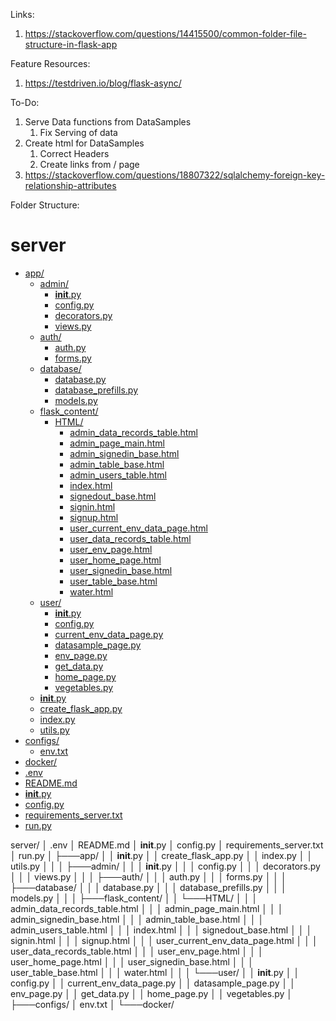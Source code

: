 Links:

1. https://stackoverflow.com/questions/14415500/common-folder-file-structure-in-flask-app

Feature Resources:

1. https://testdriven.io/blog/flask-async/

To-Do:

1. Serve Data functions from DataSamples
   1. Fix Serving of data
2. Create html for DataSamples
   1. Correct Headers
   2. Create links from / page
3. https://stackoverflow.com/questions/18807322/sqlalchemy-foreign-key-relationship-attributes

Folder Structure:

# server

- [app/](./server/app)
  - [admin/](./server/app/admin)
    - [**init**.py](./server/app/admin/__init__.py)
    - [config.py](./server/app/admin/config.py)
    - [decorators.py](./server/app/admin/decorators.py)
    - [views.py](./server/app/admin/views.py)
  - [auth/](./server/app/auth)
    - [auth.py](./server/app/auth/auth.py)
    - [forms.py](./server/app/auth/forms.py)
  - [database/](./server/app/database)
    - [database.py](./server/app/database/database.py)
    - [database_prefills.py](./server/app/database/database_prefills.py)
    - [models.py](./server/app/database/models.py)
  - [flask_content/](./server/app/flask_content)
    - [HTML/](./server/app/flask_content/HTML)
      - [admin_data_records_table.html](./server/app/flask_content/HTML/admin_data_records_table.html)
      - [admin_page_main.html](./server/app/flask_content/HTML/admin_page_main.html)
      - [admin_signedin_base.html](./server/app/flask_content/HTML/admin_signedin_base.html)
      - [admin_table_base.html](./server/app/flask_content/HTML/admin_table_base.html)
      - [admin_users_table.html](./server/app/flask_content/HTML/admin_users_table.html)
      - [index.html](./server/app/flask_content/HTML/index.html)
      - [signedout_base.html](./server/app/flask_content/HTML/signedout_base.html)
      - [signin.html](./server/app/flask_content/HTML/signin.html)
      - [signup.html](./server/app/flask_content/HTML/signup.html)
      - [user_current_env_data_page.html](./server/app/flask_content/HTML/user_current_env_data_page.html)
      - [user_data_records_table.html](./server/app/flask_content/HTML/user_data_records_table.html)
      - [user_env_page.html](./server/app/flask_content/HTML/user_env_page.html)
      - [user_home_page.html](./server/app/flask_content/HTML/user_home_page.html)
      - [user_signedin_base.html](./server/app/flask_content/HTML/user_signedin_base.html)
      - [user_table_base.html](./server/app/flask_content/HTML/user_table_base.html)
      - [water.html](./server/app/flask_content/HTML/water.html)
  - [user/](./server/app/user)
    - [**init**.py](./server/app/user/__init__.py)
    - [config.py](./server/app/user/config.py)
    - [current_env_data_page.py](./server/app/user/current_env_data_page.py)
    - [datasample_page.py](./server/app/user/datasample_page.py)
    - [env_page.py](./server/app/user/env_page.py)
    - [get_data.py](./server/app/user/get_data.py)
    - [home_page.py](./server/app/user/home_page.py)
    - [vegetables.py](./server/app/user/vegetables.py)
  - [**init**.py](./server/app/__init__.py)
  - [create_flask_app.py](./server/app/create_flask_app.py)
  - [index.py](./server/app/index.py)
  - [utils.py](./server/app/utils.py)
- [configs/](./server/configs)
  - [env.txt](./server/configs/env.txt)
- [docker/](./server/docker)
- [.env](./server/.env)
- [README.md](./server/README.md)
- [**init**.py](./server/__init__.py)
- [config.py](./server/config.py)
- [requirements_server.txt](./server/requirements_server.txt)
- [run.py](./server/run.py)

server/
│ .env
│ README.md
│ **init**.py
│ config.py
│ requirements_server.txt
│ run.py
│
├───app/
│ │ **init**.py
│ │ create_flask_app.py
│ │ index.py
│ │ utils.py
│ │
│ ├───admin/
│ │ │ **init**.py
│ │ │ config.py
│ │ │ decorators.py
│ │ │ views.py
│ │
│ ├───auth/
│ │ │ auth.py
│ │ │ forms.py
│ │
│ ├───database/
│ │ │ database.py
│ │ │ database_prefills.py
│ │ │ models.py
│ │
│ ├───flask_content/
│ │ └───HTML/
│ │ │ admin_data_records_table.html
│ │ │ admin_page_main.html
│ │ │ admin_signedin_base.html
│ │ │ admin_table_base.html
│ │ │ admin_users_table.html
│ │ │ index.html
│ │ │ signedout_base.html
│ │ │ signin.html
│ │ │ signup.html
│ │ │ user_current_env_data_page.html
│ │ │ user_data_records_table.html
│ │ │ user_env_page.html
│ │ │ user_home_page.html
│ │ │ user_signedin_base.html
│ │ │ user_table_base.html
│ │ │ water.html
│ │
│ └───user/
│ │ **init**.py
│ │ config.py
│ │ current_env_data_page.py
│ │ datasample_page.py
│ │ env_page.py
│ │ get_data.py
│ │ home_page.py
│ │ vegetables.py
│
├───configs/
│ env.txt
│
└───docker/
